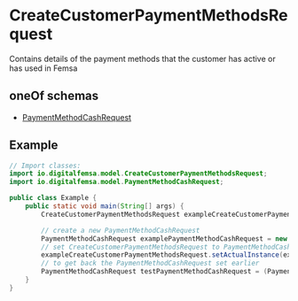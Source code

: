 

# CreateCustomerPaymentMethodsRequest

Contains details of the payment methods that the customer has active or has used in Femsa

## oneOf schemas
* [PaymentMethodCashRequest](PaymentMethodCashRequest.md)

## Example
```java
// Import classes:
import io.digitalfemsa.model.CreateCustomerPaymentMethodsRequest;
import io.digitalfemsa.model.PaymentMethodCashRequest;

public class Example {
    public static void main(String[] args) {
        CreateCustomerPaymentMethodsRequest exampleCreateCustomerPaymentMethodsRequest = new CreateCustomerPaymentMethodsRequest();

        // create a new PaymentMethodCashRequest
        PaymentMethodCashRequest examplePaymentMethodCashRequest = new PaymentMethodCashRequest();
        // set CreateCustomerPaymentMethodsRequest to PaymentMethodCashRequest
        exampleCreateCustomerPaymentMethodsRequest.setActualInstance(examplePaymentMethodCashRequest);
        // to get back the PaymentMethodCashRequest set earlier
        PaymentMethodCashRequest testPaymentMethodCashRequest = (PaymentMethodCashRequest) exampleCreateCustomerPaymentMethodsRequest.getActualInstance();
    }
}
```


